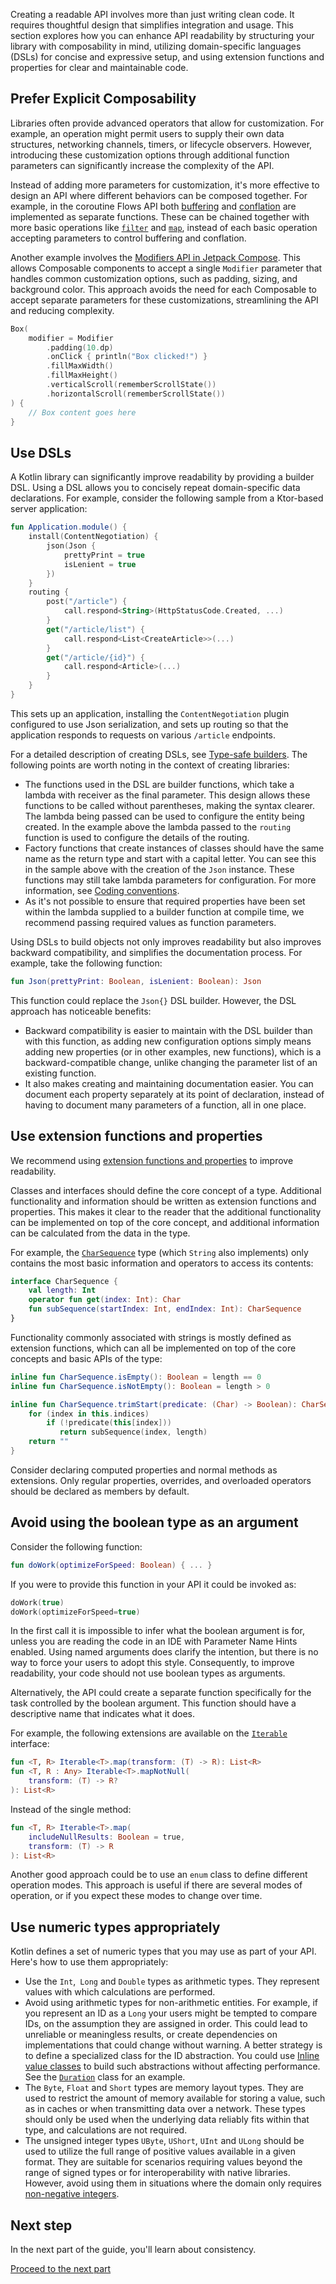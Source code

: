 [//]: # (title: Readability)

Creating a readable API involves more than just writing clean code.
It requires thoughtful design that simplifies integration and usage.
This section explores how you can enhance API readability by structuring your library with composability in mind,
utilizing domain-specific languages (DSLs) for concise and expressive setup, and using extension functions and properties
for clear and maintainable code.

## Prefer Explicit Composability

Libraries often provide advanced operators that allow for customization.
For example, an operation might permit users to supply their own data structures, networking channels, timers, or lifecycle observers.
However, introducing these customization options through additional function parameters can significantly increase the complexity of the API.

Instead of adding more parameters for customization, it's more effective to design an API where different behaviors can
be composed together.
For example, in the coroutine Flows API both [buffering](flow.md#buffering) and [conflation](flow.md#conflation) are implemented as separate functions.
These can be chained together with more basic operations like [`filter`](https://kotlinlang.org/api/kotlinx.coroutines/kotlinx-coroutines-core/kotlinx.coroutines.flow/filter.html) and [`map`](https://kotlinlang.org/api/kotlinx.coroutines/kotlinx-coroutines-core/kotlinx.coroutines.flow/map.html), instead of each basic operation accepting parameters to control buffering and conflation.

Another example involves the [Modifiers API in Jetpack Compose](https://developer.android.com/develop/ui/compose/modifiers).
This allows Composable components to accept a single `Modifier` parameter that handles common customization options, such as padding, sizing, and background color.
This approach avoids the need for each Composable to accept separate parameters for these customizations,
streamlining the API and reducing complexity.

```kotlin
Box(
    modifier = Modifier
        .padding(10.dp)
        .onClick { println("Box clicked!") }
        .fillMaxWidth()
        .fillMaxHeight()
        .verticalScroll(rememberScrollState())
        .horizontalScroll(rememberScrollState())
) {
    // Box content goes here
}
```

## Use DSLs

A Kotlin library can significantly improve readability by providing a builder DSL.
Using a DSL allows you to concisely repeat domain-specific data declarations.
For example, consider the following sample from a Ktor-based server application:

```kotlin
fun Application.module() {
    install(ContentNegotiation) {
        json(Json {
            prettyPrint = true
            isLenient = true
        })
    }
    routing {
        post("/article") {
            call.respond<String>(HttpStatusCode.Created, ...)
        }
        get("/article/list") {
            call.respond<List<CreateArticle>>(...)
        }
        get("/article/{id}") {
            call.respond<Article>(...)
        }
    }
}
```

This sets up an application, installing the `ContentNegotiation` plugin configured to use Json serialization, and sets up
routing so that the application responds to requests on various `/article` endpoints.

For a detailed description of creating DSLs, see [Type-safe builders](type-safe-builders.md).
The following points are worth noting in the context of creating libraries:

* The functions used in the DSL are builder functions, which take a lambda with receiver as the final parameter.
  This design allows these functions to be called without parentheses, making the syntax clearer.
  The lambda being passed can be used to configure the entity being created. In the example above the lambda passed to the `routing` function is used to configure the details of the routing.
* Factory functions that create instances of classes should have the same name as the return type and start with a capital letter.
  You can see this in the sample above with the creation of the `Json` instance.
  These functions may still take lambda parameters for configuration. For more information, see [Coding conventions](coding-conventions.md#function-names).
* As it's not possible to ensure that required properties have been set within the lambda supplied to a builder function
  at compile time, we recommend passing required values as function parameters.

Using DSLs to build objects not only improves readability but also improves backward compatibility,
and simplifies the documentation process. For example, take the following function:

```kotlin
fun Json(prettyPrint: Boolean, isLenient: Boolean): Json
```

This function could replace the `Json{}` DSL builder. However, the DSL approach has noticeable benefits:

* Backward compatibility is easier to maintain with the DSL builder than with this function, as adding new configuration options simply means adding new properties (or in other examples, new functions), which is a backward-compatible change, unlike changing the parameter list of an existing function.
* It also makes creating and maintaining documentation easier. You can document each property separately at its point of declaration, instead of having to document many parameters of a function, all in one place.

## Use extension functions and properties

We recommend using [extension functions and properties](extensions.md) to improve readability.

Classes and interfaces should define the core concept of a type.
Additional functionality and information should be written as extension functions and properties.
This makes it clear to the reader that the additional functionality can be implemented on top of the core concept,
and additional information can be calculated from the data in the type.

For example, the [`CharSequence`](https://kotlinlang.org/api/latest/jvm/stdlib/kotlin/-char-sequence/) type (which `String` also implements) only contains the most basic information and operators to access its contents:

```kotlin
interface CharSequence {
    val length: Int
    operator fun get(index: Int): Char
    fun subSequence(startIndex: Int, endIndex: Int): CharSequence
}
```

Functionality commonly associated with strings is mostly defined as extension functions, which can all be implemented on
top of the core concepts and basic APIs of the type:

```kotlin
inline fun CharSequence.isEmpty(): Boolean = length == 0
inline fun CharSequence.isNotEmpty(): Boolean = length > 0

inline fun CharSequence.trimStart(predicate: (Char) -> Boolean): CharSequence {
    for (index in this.indices)
        if (!predicate(this[index]))
           return subSequence(index, length)
    return ""
}
```

Consider declaring computed properties and normal methods as extensions.
Only regular properties, overrides, and overloaded operators should be declared as members by default.

## Avoid using the boolean type as an argument

Consider the following function:

```kotlin
fun doWork(optimizeForSpeed: Boolean) { ... }
```

If you were to provide this function in your API it could be invoked as:

```kotlin
doWork(true)
doWork(optimizeForSpeed=true)
```

In the first call it is impossible to infer what the boolean argument is for, unless you are reading the code in an IDE
with Parameter Name Hints enabled.
Using named arguments does clarify the intention, but there is no way to force your users to adopt this style.
Consequently, to improve readability, your code should not use boolean types as arguments.

Alternatively, the API could create a separate function specifically for the task controlled by the boolean argument.
This function should have a descriptive name that indicates what it does.

For example, the following extensions are available on the [`Iterable`](https://kotlinlang.org/api/latest/jvm/stdlib/kotlin.collections/-iterable/) interface:

```kotlin
fun <T, R> Iterable<T>.map(transform: (T) -> R): List<R>
fun <T, R : Any> Iterable<T>.mapNotNull(
    transform: (T) -> R?
): List<R>
```

Instead of the single method:

```kotlin
fun <T, R> Iterable<T>.map(
    includeNullResults: Boolean = true, 
    transform: (T) -> R
): List<R>
```

Another good approach could be to use an `enum` class to define different operation modes.
This approach is useful if there are several modes of operation, or if you expect these modes to change over time.

## Use numeric types appropriately

Kotlin defines a set of numeric types that you may use as part of your API. Here's how to use them appropriately:

* Use the `Int`,` Long` and `Double` types as arithmetic types. They represent values with which calculations are performed.
* Avoid using arithmetic types for non-arithmetic entities. For example, if you represent an ID as a `Long` your users
  might be tempted to compare IDs, on the assumption they are assigned in order.
  This could lead to unreliable or meaningless results, or create dependencies on implementations that could change without warning.
  A better strategy is to define a specialized class for the ID abstraction. You could use [Inline value classes](inline-classes.md) to build such abstractions without affecting performance. See the  [`Duration`](https://kotlinlang.org/api/latest/jvm/stdlib/kotlin.time/-duration/) class for an example.
* The `Byte`, `Float` and `Short` types are memory layout types. They are used to restrict the amount of memory available
  for storing a value, such as in caches or when transmitting data over a network.
  These types should only be used when the underlying data reliably fits within that type, and calculations are not required.
* The unsigned integer types `UByte`, `UShort`, `UInt` and `ULong` should be used to utilize the full range of positive
  values available in a given format. They are suitable for scenarios requiring values beyond the range of signed types or
  for interoperability with native libraries. However, avoid using them in situations where the domain only requires [non-negative integers](unsigned-integer-types.md#non-goals).

## Next step

In the next part of the guide, you'll learn about consistency.

[Proceed to the next part](api-guidelines-consistency.md)
